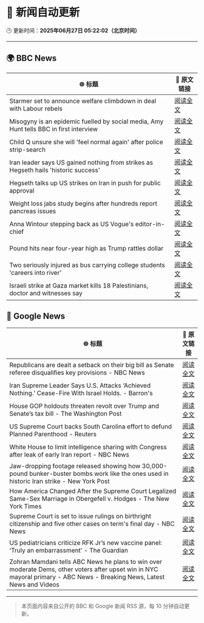 # 🧠 新闻自动更新

🕒 更新时间：**2025年06月27日 05:22:02（北京时间）**

---

## 🌍 BBC News

| 🌐 标题 | 🔗 原文链接 |
|--------|-------------|
| Starmer set to announce welfare climbdown in deal with Labour rebels | [阅读全文](https://www.bbc.com/news/articles/cq6my6v81z4o) |
| Misogyny is an epidemic fuelled by social media, Amy Hunt tells BBC in first interview | [阅读全文](https://www.bbc.com/news/articles/c8d64z4rl5ro) |
| Child Q unsure she will 'feel normal again' after police strip-search | [阅读全文](https://www.bbc.com/news/articles/ce8zyjdj067o) |
| Iran leader says US gained nothing from strikes as Hegseth hails 'historic success' | [阅读全文](https://www.bbc.com/news/articles/cdjxy039ln8o) |
| Hegseth talks up US strikes on Iran in push for public approval | [阅读全文](https://www.bbc.com/news/articles/c20rd30l7l3o) |
| Weight loss jabs study begins after hundreds report pancreas issues | [阅读全文](https://www.bbc.com/news/articles/c4ged0r1n3wo) |
| Anna Wintour stepping back as US Vogue's editor-in-chief | [阅读全文](https://www.bbc.com/news/articles/cx2nerz0nn9o) |
| Pound hits near four-year high as Trump rattles dollar | [阅读全文](https://www.bbc.com/news/articles/cjrlyve8dq8o) |
| Two seriously injured as bus carrying college students 'careers into river' | [阅读全文](https://www.bbc.com/news/articles/cedgl45wqy4o) |
| Israeli strike at Gaza market kills 18 Palestinians, doctor and witnesses say | [阅读全文](https://www.bbc.com/news/articles/cly8dlzx918o) |

## 📰 Google News

| 🌐 标题 | 🔗 原文链接 |
|--------|-------------|
| Republicans are dealt a setback on their big bill as Senate referee disqualifies key provisions - NBC News | [阅读全文](https://news.google.com/rss/articles/CBMivwFBVV95cUxOR0t0dlhWa0xMMEFQYndFZTRIR1Rpd2d1Mm1OTEZUSmt3MVY4QUI3ZFdjSDlta0tZYVAtSGh5RjZ3bWZFbDJDczJNcVJhUlQ3dDdqYm9yLUNNVWdtSC1IcUtxY2lpLTRqczlmS3k0aDV6WFY4OUJuQ181X21oVlkwRVR6R2s1dVlzSUtwX3Z6aXhKRmRIYWhKR0dsaWl1TU5GTjZFRGt2Qk9MYnYzWHYwMVlkQjdlMGdON3BidWdWZ9IBVkFVX3lxTE5vMFJkaWEwZUZSTU5hYWN5S0pkTnk0dXdBT0l5RmlIQkU5aVlFbGpoMXJtXzlRWDdUaThPWmRMYk81aHQwVnhDZXBnLXBuaTZDVS1Xek5n?oc=5) |
| Iran Supreme Leader Says U.S. Attacks ‘Achieved Nothing.’ Cease-Fire With Israel Holds. - Barron's | [阅读全文](https://news.google.com/rss/articles/CBMiigFBVV95cUxOcmUwbUloSm9DdV9vSHlzcXBDdWRGYlZmZTdNUnQzbkx6V2Z6bk53SF9LT0o3V3lUTWQ4VkNsdmZuVjB0WDJrNndJS3V2MXFnbmZjQVFBQXZ2emVnZHBlVGZIT1h2VnhEY3h1ajlTbUFCeXdRSm5oYUVZWmZxSzlZYnF0aDN5RGZfM1E?oc=5) |
| House GOP holdouts threaten revolt over Trump and Senate’s tax bill - The Washington Post | [阅读全文](https://news.google.com/rss/articles/CBMijwFBVV95cUxOeTZuVENoTlF2eFJQeDBSRy1KODhOazlDUF93VFMwVDZtWjRsY1lzSm1UdlBncVF2ZUNZN3NRWWFyZUY2NmNOTkMxQUd1aWdVSHVweUFOc1llWnV0cm55WkJmczB0UFMyaWhVY3dPN05WWHZ4b0d3R01tTWVCUXZfMU9FR01oUTRPQk1BTVZyYw?oc=5) |
| US Supreme Court backs South Carolina effort to defund Planned Parenthood - Reuters | [阅读全文](https://news.google.com/rss/articles/CBMiwAFBVV95cUxQRlM5RHBKWGdvOUUtakpmX2FZRzdUZjRjUWxnNFFod01nT0E3eDBiQlBOdG9QY1BVNzZneHY3N3VMaXdYb1J5YW0xdFJFOExQcVI2em1uMmk1Mmd0Y2pBUkpZZlUyN09kYkdHYkFuWll3Z2hvSUIzcm9LQTRpY3h2SWp3alk1Y1V5QTh2by1pdWRsRExTLUNnRzdTYklZNkFLYmFOTUN4ZTZBbklTSmEtT3NDTzRvRnloOV9WZzViUzg?oc=5) |
| White House to limit intelligence sharing with Congress after leak of early Iran report - NBC News | [阅读全文](https://news.google.com/rss/articles/CBMitwFBVV95cUxNZUl1OThLSGxSWFBtWjlKeDN6eTJTZDR3elczUmVTc1ZTUUJUWXZSaWMzRmM0c0dJbmxmX3hEcjFMNF9Zb3A5bWJBM2Jrc0FaR0tvLXRVZFdObm5lb3FDb2VBOHRONmdXQ2llS25jZGdNN0FXRmtzQ0JLRGJtNjRVdXFKa3BrRnBQS2JXSEo2b0k2aUpqX0FaOUc5ZE5wQXlrTGhCN3B5OUJaRHhFcExHMVRqYS1IQk0?oc=5) |
| Jaw-dropping footage released showing how 30,000-pound bunker-buster bombs work like the ones used in historic Iran strike - New York Post | [阅读全文](https://news.google.com/rss/articles/CBMiwgFBVV95cUxQaEE0Q3RyRFlHS2pGNGVMcm9zNXg4OERRQkpWSzR4SUNMMlpQc29YOU43S1BPZ2txaFA2TnNCQW0ySEhYQ3JNRDVtNTM1NzgzRnZMNUVtNWM5aWdiQ0lZR0FVMERTWU9VN2ZpYmlxRVlON0ZYQjNKY0dLaFJtazhNUG5SelBhV0hFeVdHRWItQnBWZzhxX1NoX3QxbGZIeVpEOGN5YzBfcnk0d25Ra0F0dGd6X0FJTTZUaXlrQ2FBNWlWQQ?oc=5) |
| How America Changed After the Supreme Court Legalized Same-Sex Marriage in Obergefell v. Hodges - The New York Times | [阅读全文](https://news.google.com/rss/articles/CBMimgFBVV95cUxPTDU4VjhWbEtyRG42UFlTUktrXzM1bHNBdUhHeXhRaU5CZjU1c3BHXzNWSVlDR3oxZk92VjJzbjFjbDNFUG96RExTUlU3dlJhS1hBeWk4QjBiYnZwWUs0akhGUV9IZEpXQjZpUjVIanZOYlBTRWc5WHJpOG5jLVM3TDdQYkxxRzZxb09jUkZfdDVTVTNlNVRwYjRR?oc=5) |
| Supreme Court is set to issue rulings on birthright citizenship and five other cases on term's final day - NBC News | [阅读全文](https://news.google.com/rss/articles/CBMivAFBVV95cUxNdnlZdXduNHNnUnJrMXEtcXFodWRCUmdHYzJQbFY0YU1yTndqTWxjenBSZjFOWkZsaFhXOTVkVjdTaThiWF9Xdmx3azBDeUZDX0dZcjZmODRwRjdHd01LMnc0bWxteGdxVFh2NW04WU15RDVpTm9NWlQ1eGxET3JFSUlpQjVqZEhEUmNZTDloNlRGMFk2YzQxZmtQOUtDcllEVWR0YjV6WXVKeVVRdVJaYkNkRnJ3NHg5RDhnbdIBVkFVX3lxTE51bGR3dW5LZzh5VTFtdEUyU25uYXpHVVR1MXRNcFlIcmRodlNHLVY4ay1ZV1ZnZ2liaUs5LUdURVU4cUFvbkRQMEhScExOYTJIcnA1UTZn?oc=5) |
| US pediatricians criticize RFK Jr’s new vaccine panel: ‘Truly an embarrassment’ - The Guardian | [阅读全文](https://news.google.com/rss/articles/CBMihgFBVV95cUxONTk4cEtVU3V4Y1J2UkNVWUFvY3JrenhDNDNib0U5MnhSZHZCUkhqQXdhZkFfbFpGdVIwS1pvWndYenQxWERXd0plV1AyTGpNZ3lIVm92a1JydDdmbmNPcDhZc1RaZm44Q3kzNDRuNDhYQzY4d2VRQVV2dkhhQmNzYTRLbGJfZw?oc=5) |
| Zohran Mamdani tells ABC News he plans to win over moderate Dems, other voters after upset win in NYC mayoral primary - ABC News - Breaking News, Latest News and Videos | [阅读全文](https://news.google.com/rss/articles/CBMioAFBVV95cUxQM20wQ3pYbFMycnRac2ZYVG81aE81TnJYOU5Cb1ZGbWFtWnRpaTBaVlpsMU9lV0tOTXdCN283WXdfckFLb2FRYWY1SGpIZVJHRXpxQ3NscmN3V2VOVUw5NkZhcWlncHIxaUJwdlIxNkg5aG5URXBSaGJ6VFR4UTJVZG80aFNyQ284YWJLYUlpaWx4LUdRRHFNUk5rcG0zZHNW0gGmAUFVX3lxTE1RQUloZzVpZ0syb2k2ODhwaHFQSHVENDF3ekd3V3RRYm5mZ2gxbVo1eVhuajFHaEM2V1NJNHhOSUtyZkVJelh6VDJSd2cyRENBdUFBd1gxUnZvZlo4V3ZMMHozLXpqd1UybmZaVzVvUVNCa1hEY1R0aE16X3hJZlRSMm92RlhGVnZQMFVERGdpVjVoem5iYjNoQjJTOGNIc0ZwVzVFWHc?oc=5) |

---
> 本页面内容来自公开的 BBC 和 Google 新闻 RSS 源，每 10 分钟自动更新。